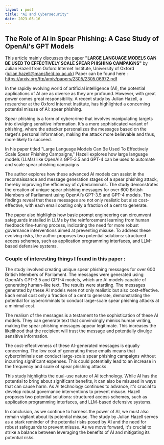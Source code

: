 ```yaml
---
layout : post
title: "AI and Cybersecurity"
date: 2023-05-16
---
```

## The Role of AI in Spear Phishing: A Case Study of OpenAI's GPT Models

This article mainly discusses the paper **"LARGE LANGUAGE MODELS CAN BE USED TO EFFECTIVELY
SCALE SPEAR PHISHING CAMPAIGNS"** by Julian Hazell from Oxford Internet Institute, University of Oxford (julian.hazell@mansfield.ox.ac.uk)
Paper can be found here : https://arxiv.org/ftp/arxiv/papers/2305/2305.06972.pdf

In the rapidly evolving world of artificial intelligence (AI), the potential applications of AI are as diverse as they are profound. However, with great power comes great responsibility. A recent study by Julian Hazell, a researcher at the Oxford Internet Institute, has highlighted a concerning potential misuse of AI: spear phishing.

Spear phishing is a form of cybercrime that involves manipulating targets into divulging sensitive information. It's a more sophisticated variant of phishing, where the attacker personalizes the messages based on the target's personal information, making the attack more believable and thus, more likely to succeed.

In his paper titled "Large Language Models Can Be Used To Effectively Scale Spear Phishing Campaigns," Hazell explores how large language models (LLMs) like OpenAI’s GPT-3.5 and GPT-4 can be used to automate and scale spear phishing campaigns

The author explores how these advanced AI models can assist in the reconnaissance and message generation stages of a spear phishing attack, thereby improving the efficiency of cybercriminals. The study demonstrates the creation of unique spear phishing messages for over 600 British Members of Parliament using OpenAI’s GPT-3.5 and GPT-4 models. The findings reveal that these messages are not only realistic but also cost-effective, with each email costing only a fraction of a cent to generate.

The paper also highlights how basic prompt engineering can circumvent safeguards installed in LLMs by the reinforcement learning from human feedback fine-tuning process, indicating the need for more robust governance interventions aimed at preventing misuse. To address these evolving risks, the author proposes two potential solutions: structured access schemes, such as application programming interfaces, and LLM-based defensive systems.

### Couple of interesting things I found in this paper :
The study involved creating unique spear phishing messages for over 600 British Members of Parliament. The messages were generated using OpenAI’s GPT-3.5 and GPT-4 models, which are AI models capable of generating human-like text. The results were startling. The messages generated by these AI models were not only realistic but also cost-effective. Each email cost only a fraction of a cent to generate, demonstrating the potential for cybercriminals to conduct large-scale spear phishing attacks at a minimal cost.

The realism of the messages is a testament to the sophistication of these AI models. They can generate text that convincingly mimics human writing, making the spear phishing messages appear legitimate. This increases the likelihood that the recipient will trust the message and potentially divulge sensitive information.

The cost-effectiveness of these AI-generated messages is equally concerning. The low cost of generating these emails means that cybercriminals can conduct large-scale spear phishing campaigns without incurring significant expenses. This could potentially lead to an increase in the frequency and scale of spear phishing attacks.

This study highlights the dual-use nature of AI technology. While AI has the potential to bring about significant benefits, it can also be misused in ways that can cause harm. As AI technology continues to advance, it's crucial to develop robust governance interventions to prevent misuse. Hazell proposes two potential solutions: structured access schemes, such as application programming interfaces, and LLM-based defensive systems.

In conclusion, as we continue to harness the power of AI, we must also remain vigilant about its potential misuse. The study by Julian Hazell serves as a stark reminder of the potential risks posed by AI and the need for robust safeguards to prevent misuse. As we move forward, it's crucial to strike a balance between leveraging the benefits of AI and mitigating its potential risks.







